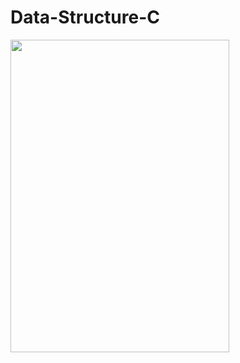 # Data-Structure-C

<img src="https://github.com/sepang2/Data-Structure-C/assets/95029317/b3e559af-6765-4481-b518-c34e18044c19" width="350" height="500">
